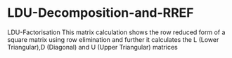 # LDU-Decomposition-and-RREF
LDU-Factorisation
This matrix calculation shows the row reduced form of a square matrix using row elimination and further it calculates the L (Lower Triangular),D (Diagonal) and U (Upper Triangular) matrices 
